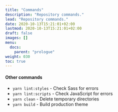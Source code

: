 ```yaml
---
title: "Commands"
description: "Repository commands."
lead: "Repository commands."
date: 2020-10-13T15:21:01+02:00
lastmod: 2020-10-13T15:21:01+02:00
draft: false
images: []
menu: 
  docs:
    parent: "prologue"
weight: 030
toc: true
---
```



#### Other commands

- `yarn lint:styles` - Check Sass for errors
- `yarn lint:scripts` - Check JavaScript for errors
- `yarn clean` - Delete temporary directories
- `yarn build` - Build production theme
